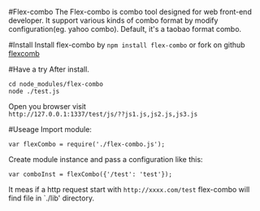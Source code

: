 #Flex-combo
The Flex-combo is combo tool designed for web front-end developer. It support various kinds of combo format by modify configuration(eg. yahoo combo).
Default, it's a taobao format combo.

#Install
Install flex-combo by `npm install flex-combo` or fork on  github [flexcomb](http://github.com/wayfind/flex-combo)

#Have a try
After install.

```
cd node_modules/flex-combo
node ./test.js
```

Open you browser visit  
`http://127.0.0.1:1337/test/js/??js1.js,js2.js,js3.js`

#Useage
Import module:  

	var flexCombo = require('./flex-combo.js'); 

Create module instance and pass a configuration like this:  

	var comboInst = flexCombo({'/test': 'test'}); 

It meas if a http request start with `http://xxxx.com/test` flex-combo will find file in `./lib' directory.



